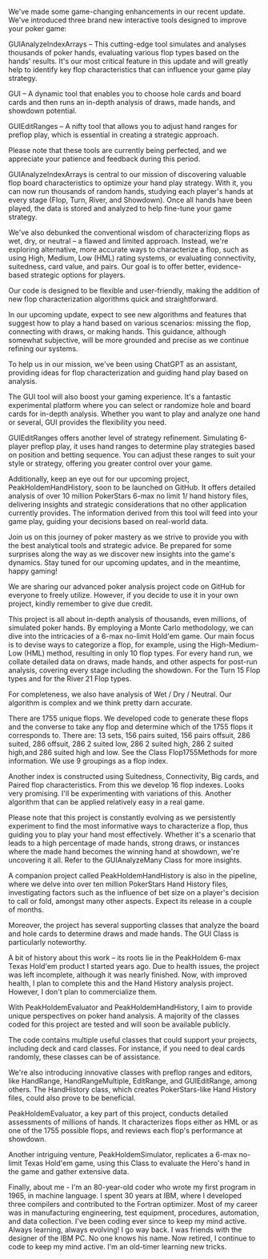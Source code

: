  We've made some game-changing enhancements in our recent update. We've introduced three brand new interactive tools designed to improve your poker game:

GUIAnalyzeIndexArrays – This cutting-edge tool simulates and analyses thousands of poker hands, evaluating various flop types based on the hands' results. It's our most critical feature in this update and will greatly help to identify key flop characteristics that can influence your game play strategy.

GUI – A dynamic tool that enables you to choose hole cards and board cards and then runs an in-depth analysis of draws, made hands, and showdown potential.

GUIEditRanges – A nifty tool that allows you to adjust hand ranges for preflop play, which is essential in creating a strategic approach.

Please note that these tools are currently being perfected, and we appreciate your patience and feedback during this period.

GUIAnalyzeIndexArrays is central to our mission of discovering valuable flop board characteristics to optimize your hand play strategy. With it, you can now run thousands of random hands, studying each player's hands at every stage (Flop, Turn, River, and Showdown). Once all hands have been played, the data is stored and analyzed to help fine-tune your game strategy.

We've also debunked the conventional wisdom of characterizing flops as wet, dry, or neutral – a flawed and limited approach. Instead, we're exploring alternative, more accurate ways to characterize a flop, such as using High, Medium, Low (HML) rating systems, or evaluating connectivity, suitedness, card value, and pairs. Our goal is to offer better, evidence-based strategic options for players.

Our code is designed to be flexible and user-friendly, making the addition of new flop characterization algorithms quick and straightforward.

In our upcoming update, expect to see new algorithms and features that suggest how to play a hand based on various scenarios: missing the flop, connecting with draws, or making hands. This guidance, although somewhat subjective, will be more grounded and precise as we continue refining our systems.

To help us in our mission, we've been using ChatGPT as an assistant, providing ideas for flop characterization and guiding hand play based on analysis.

The GUI tool will also boost your gaming experience. It's a fantastic experimental platform where you can select or randomize hole and board cards for in-depth analysis. Whether you want to play and analyze one hand or several, GUI provides the flexibility you need.

GUIEditRanges offers another level of strategy refinement. Simulating 6-player preflop play, it uses hand ranges to determine play strategies based on position and betting sequence. You can adjust these ranges to suit your style or strategy, offering you greater control over your game.

Additionally, keep an eye out for our upcoming project, PeakHoldemHandHistory, soon to be launched on GitHub. It offers detailed analysis of over 10 million PokerStars 6-max no limit $1/$ hand history files, delivering insights and strategic considerations that no other application currently provides. The information derived from this tool will feed into your game play, guiding your decisions based on real-world data.

Join us on this journey of poker mastery as we strive to provide you with the best analytical tools and strategic advice. Be prepared for some surprises along the way as we discover new insights into the game's dynamics. Stay tuned for our upcoming updates, and in the meantime, happy gaming!


We are sharing our advanced poker analysis project code on GitHub for everyone to freely utilize. However, if you decide to use it in your own project, kindly remember to give due credit.

This project is all about in-depth analysis of thousands, even millions, of simulated poker hands. By employing a Monte Carlo methodology, we can dive into the intricacies of a 6-max no-limit Hold'em game. Our main focus is to devise ways to categorize a flop, for example, using the High-Medium-Low (HML) method, resulting in only 10 flop types. For every hand run, we collate detailed data on draws, made hands, and other aspects for post-run analysis, covering every stage including the showdown. For the Turn 15 Flop types and for the River 21 Flop types.

For completeness, we also have analysis of Wet / Dry / Neutral. Our algorithm is complex and we think pretty darn accurate.

There are 1755 unique flops. We developed code to generate these flops and the converse to take any flop and determine which of the 1755 flops it corresponds to. There are:
13 	sets, 156 pairs suited,	156 pairs offsuit, 286 suited, 286 offsuit,	286 2 suited low, 286 2 suited high, 
286 2 suited high,and 286 suited high and low. See the Class Flop1755Methods for more information.
We use 9 groupings as a flop index.

Another index is constructed using 	Suitedness, Connectivity, Big cards, and Paired flop characteristics. From this we develop 16 flop indexes. Looks very promising. I'll be experimenting with variations of this. Another algorithm that can be applied relatively easy in a real game.

Please note that this project is constantly evolving as we persistently experiment to find the most informative ways to characterize a flop, thus guiding you to play your hand most effectively. Whether it's a scenario that leads to a high percentage of made hands, strong draws, or instances where the made hand becomes the winning hand at showdown, we're uncovering it all. Refer to the GUIAnalyzeMany Class for more insights.

A companion project called PeakHoldemHandHistory is also in the pipeline, where we delve into over ten million PokerStars Hand History files, investigating factors such as the influence of bet size on a player's decision to call or fold, amongst many other aspects. Expect its release in a couple of months.

Moreover, the project has several supporting classes that analyze the board and hole cards to determine draws and made hands. The GUI Class is particularly noteworthy.

A bit of history about this work – its roots lie in the PeakHoldem 6-max Texas Hold'em product I started years ago. Due to health issues, the project was left incomplete, although it was nearly finished. Now, with improved health, I plan to complete this and the Hand History analysis project. However, I don't plan to commercialize them.

With PeakHoldemEvaluator and PeakHoldemHandHistory, I aim to provide unique perspectives on poker hand analysis. A majority of the classes coded for this project are tested and will soon be available publicly.

The code contains multiple useful classes that could support your projects, including deck and card classes. For instance, if you need to deal cards randomly, these classes can be of assistance.

We're also introducing innovative classes with preflop ranges and editors, like HandRange, HandRangeMultiple, EditRange, and GUIEditRange, among others. The HandHistory class, which creates PokerStars-like Hand History files, could also prove to be beneficial.

PeakHoldemEvaluator, a key part of this project, conducts detailed assessments of millions of hands. It characterizes flops either as HML or as one of the 1755 possible flops, and reviews each flop's performance at showdown.

Another intriguing venture, PeakHoldemSimulator, replicates a 6-max no-limit Texas Hold'em game, using this Class to evaluate the Hero's hand in the game and gather extensive data.

Finally, about me - I'm an 80-year-old coder who wrote my first program in 1965, in machine language. I spent 30 years at IBM, where I developed three compilers and contributed to the Fortran optimizer. Most of my career was in manufacturing engineering, test equipment, procedures, automation, and data collection.  I've been coding ever since to keep my mind active. Always learning, always evolving! I go way back. I was friends with the designer of the IBM PC. No one knows his name. Now retired, I continue to code to keep my mind active. I'm an old-timer learning new tricks.


